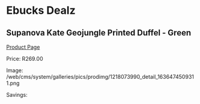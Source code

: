 
# Ebucks Dealz
## Supanova Kate Geojungle Printed Duffel - Green
[Product Page](https://www.ebucks.com/web/shop/productSelected.do?prodId=1218073990&catId=1218007340)

Price: R269.00

Image: /web/cms/system/galleries/pics/prodimg/1218073990_detail_1636474509311.png

Savings: 


	